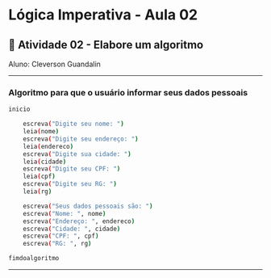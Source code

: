 # Lógica Imperativa - Aula 02
## 📄 Atividade 02 - Elabore um algoritmo
Aluno: Cleverson Guandalin

---
### Algoritmo para que o usuário informar seus dados pessoais

```sh
inicio

    escreva("Digite seu nome: ")
    leia(nome)
    escreva("Digite seu endereço: ")
    leia(endereco)
    escreva("Digite sua cidade: ")
    leia(cidade)
    escreva("Digite seu CPF: ")
    leia(cpf)
    escreva("Digite seu RG: ")
    leia(rg)

    escreva("Seus dados pessoais são: ")
    escreva("Nome: ", nome)
    escreva("Endereço: ", endereco)
    escreva("Cidade: ", cidade)
    escreva("CPF: ", cpf)
    escreva("RG: ", rg)

fimdoalgoritmo
```

---

